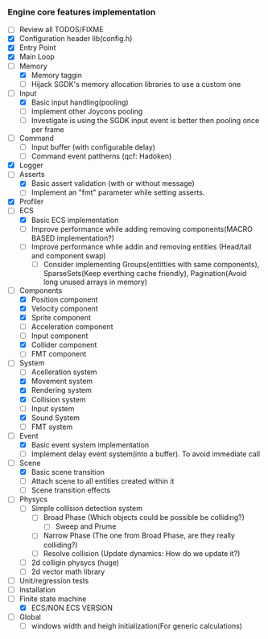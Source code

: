 ### Engine core features implementation

- [ ] Review all TODOS/FIXME
- [x] Configuration header lib(config.h)
- [x] Entry Point
- [x] Main Loop
- [ ] Memory
    - [x] Memory taggin
    - [ ] Hijack SGDK's memory allocation libraries to use a custom one
- [ ] Input
    - [x] Basic input handling(pooling)
    - [ ] Implement other Joycons pooling
    - [ ] Investigate is using the SGDK input event is better then pooling once per frame    
- [ ] Command
    - [ ] Input buffer (with configurable delay)
    - [ ] Command event pattherns (qcf: Hadoken)    
- [x] Logger
- [ ] Asserts
    - [x] Basic assert validation (with or without message)
    - [ ] Implement an "fmt" parameter while setting asserts.
- [x] Profiler
- [ ] ECS
    - [x] Basic ECS implementation
    - [ ] Improve performance while adding removing components(MACRO BASED implementation?)
    - [ ] Improve performance while addin and removing entities (Head/tail and component swap)
        - [ ] Consider implementing Groups(entitties with same components), SparseSets(Keep everthing cache friendly), Pagination(Avoid long unused arrays in memory)
- [ ] Components
    - [x] Position component
    - [x] Velocity component
    - [x] Sprite component
    - [ ] Acceleration component
    - [ ] Input component
    - [x] Collider component
    - [ ] FMT component
- [ ] System
    - [ ] Acelleration system
    - [x] Movement system
    - [x] Rendering system
    - [x] Collision system
    - [ ] Input system
    - [x] Sound System
    - [ ] FMT system
- [ ] Event
    - [x] Basic event system implementation
    - [ ] Implement delay event system(into a buffer). To avoid immediate call    
- [ ] Scene
    - [x] Basic scene transition
    - [ ] Attach scene to all entities created within it
    - [ ] Scene transition effects
- [ ] Physycs
    - [ ] Simple collision detection system
        - [ ] Broad Phase (Which objects could be possible be colliding?)
            - [ ] Sweep and Prume
        - [ ] Narrow Phase (The one from Broad Phase, are they really colliding?)
        - [ ] Resolve collision (Update dynamics: How do we update it?)
    - [ ] 2d colligin physycs (huge)
    - [ ] 2d vector math library
- [ ] Unit/regression tests
- [ ] Installation
- [ ] Finite state machine
    - [x] ECS/NON ECS VERSION
- [ ] Global
    - [ ] windows width and heigh initialization(For generic calculations)